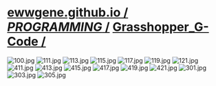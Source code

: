 ﻿
# [ewwgene.github.io /](https://ewwgene.github.io/) [_PROGRAMMING_ /](https://ewwgene.github.io/PROGRAMMING) [Grasshopper_G-Code /](https://ewwgene.github.io/Grasshopper_G-Code)

<a id="100"></a> ![100.jpg](https://ewwgene.github.io/Grasshopper_G-Code/100.jpg)
<a id="111"></a> ![111.jpg](https://ewwgene.github.io/Grasshopper_G-Code/111.jpg)
<a id="113"></a> ![113.jpg](https://ewwgene.github.io/Grasshopper_G-Code/113.jpg)
<a id="115"></a> ![115.jpg](https://ewwgene.github.io/Grasshopper_G-Code/115.jpg)
<a id="117"></a> ![117.jpg](https://ewwgene.github.io/Grasshopper_G-Code/117.jpg)
<a id="119"></a> ![119.jpg](https://ewwgene.github.io/Grasshopper_G-Code/119.jpg)
<a id="121"></a> ![121.jpg](https://ewwgene.github.io/Grasshopper_G-Code/121.jpg)
<a id="411m"></a> ![411.jpg](https://ewwgene.github.io/Grasshopper_G-Code/Making/411.jpg)
<a id="413m"></a> ![413.jpg](https://ewwgene.github.io/Grasshopper_G-Code/Making/413.jpg)
<a id="415m"></a> ![415.jpg](https://ewwgene.github.io/Grasshopper_G-Code/Making/415.jpg)
<a id="417m"></a> ![417.jpg](https://ewwgene.github.io/Grasshopper_G-Code/Making/417.jpg)
<a id="419m"></a> ![419.jpg](https://ewwgene.github.io/Grasshopper_G-Code/Making/419.jpg)
<a id="421m"></a> ![421.jpg](https://ewwgene.github.io/Grasshopper_G-Code/Making/421.jpg)
<a id="301"></a> ![301.jpg](https://ewwgene.github.io/Grasshopper_G-Code/301.jpg)
<a id="303"></a> ![303.jpg](https://ewwgene.github.io/Grasshopper_G-Code/303.jpg)
<a id="305"></a> ![305.jpg](https://ewwgene.github.io/Grasshopper_G-Code/305.jpg)

